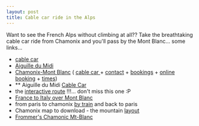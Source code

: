 ```yaml
---
layout: post
title: Cable car ride in the Alps
---
```


Want to see the French Alps without climbing at all?? Take the breathtaking cable car ride from Chamonix and you'll pass by the Mont Blanc... some links...

- [cable car](http://www.chamonix.net/english/sightseeing/aiguille_du_midi.htm)
- [Aiguille du Midi](http://en.wikipedia.org/wiki/Aiguille_du_Midi)
- [Chamonix-Mont Blanc](http://www.compagniedumontblanc.fr/) ( [cable car ](http://www.compagniedumontblanc.fr/pages/site_aiguille_midi_1.html)+ [contact](http://www.compagniedumontblanc.fr/pages/contact_1.html) + [bookings](http://www.compagniedumontblanc.fr/pages/reservation_benne_ete_gb.html) + [online booking](http://www.compagniedumontblanc.fr/ycash/index_reservation.php?langue=EN) + [times](http://www.compagniedumontblanc.fr/pages/horaires_ete_gb.html#aiguillemidi))
- \*\* Aiguille du Midi [Cable Car](http://www.compagniedumontblanc.fr/pages/telepherique_aiguille_midi_ete_gb.html)
- the [interactive route](http://www.compagniedumontblanc.fr/plan_aiguilledumidi.php) !!!... don't miss this one :P
- [France to Italy over Mont Blanc](http://www.ricksteves.com/plan/destinations/france/chamonix.htm)
- from paris to chamonix [by train](http://www.guardian.co.uk/travel/2007/dec/16/skiing.snowboarding?page=2) and back to paris
- Chamonix map to download - the mountain [layout](http://skisnowboardeurope.com/chamonix/layout.html)
- [Frommer's Chamonic Mt-Blanc](http://www.frommers.com/destinations/chamonix-montblanc/0610010001.html)
